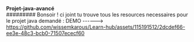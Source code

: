 **Projet-java-avancé** <br>
######### Bonsoir ! ci joint tu trouve tous les resources necessaires pour le projet java demandé : 
DEMO ------> https://github.com/wissemkarous/Learn-hub/assets/115191512/2dcdef66-ee3e-48c3-bcb0-71507ececf60
